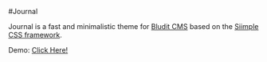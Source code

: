 #Journal

Journal is a fast and minimalistic theme for [Bludit CMS](https://www.bludit.com/) based on the [Siimple CSS framework](https://github.com/siimple/siimple/).

Demo: [Click Here!](https://anaggh.net/blog/)

